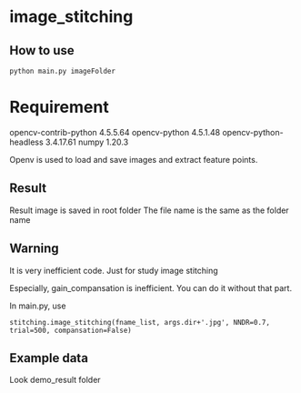 # image_stitching

## How to use

```
python main.py imageFolder
```

# Requirement

opencv-contrib-python              4.5.5.64
opencv-python                      4.5.1.48
opencv-python-headless             3.4.17.61
numpy                              1.20.3

Openv is used to load and save images and extract feature points.

## Result

Result image is saved in root folder
The file name is the same as the folder name

## Warning

It is very inefficient code. 
Just for study image stitching

Especially, gain_compansation is inefficient.
You can do it without that part.

In main.py, use 

```
stitching.image_stitching(fname_list, args.dir+'.jpg', NNDR=0.7, trial=500, compansation=False)
```

## Example data

Look demo_result folder
